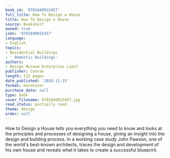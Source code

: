 ```yaml
---
book_id: '9781840915457'
full_title: How To Design a House
title: How To Design a House
source: Bookshelf
owned: true
isbn: '9781840915457'
language:
- English
topics:
- Residential Buildings
- ' Domestic Buildings'
authors:
- Design Museum Enterprise Limit
publisher: Conran
length: 112 pages
date_published: '2010-11-15'
format: Hardcover
purchase_date: null
type: book
cover_filename: 9781840915457.jpg
read_status: partially read
theme: design
order: null
---
```

How to Design a House tells you everything you need to know and looks at the principles and processes of designing a house, giving an insight into the design and building process. In a working case study John Pawson, one of the world's best-known architects, traces the design and development of his own house and reveals what it takes to create a successful blueprint.


